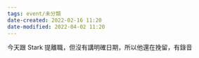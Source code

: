 ```yaml
---
tags: event/未分類
date-created: 2022-02-16 11:20
date-modified: 2022-04-02 11:20
---
```


今天跟 Stark 提離職，但沒有講明確日期，所以他還在挽留，有錄音

